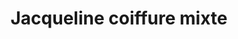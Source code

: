 ---
title: "Jacqueline coiffure mixte"
url: /saint-pierre/jacqueline-coiffure-mixte/
shop: Friseur
---